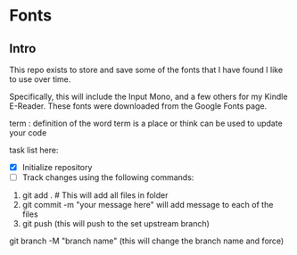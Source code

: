# Fonts

## Intro
This repo exists to store and save some of the fonts that I have found I like
to use over time. 

Specifically, this will include the Input Mono, and a few others for my Kindle
E-Reader. These fonts were downloaded from the Google Fonts page.

term
: definition of the word term is a place or think can be used to update your code

task list here:
- [x] Initialize repository
- [ ] Track changes using the following commands:

1) git add . # This will add all files in folder
2) git commit -m "your message here" will add message to each of the files
3) git push (this will push to the set upstream branch)

git branch -M "branch name" (this will change the branch name and force)
